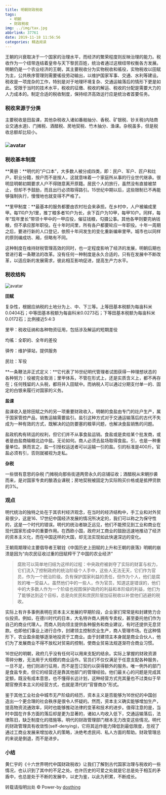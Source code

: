 ```yaml
---
title: 明朝财政税收
tags:
  - 明朝
  - 财政税收
img: ../img/tax.jpg
abbrlink: 37761
date: 2019-11-18 11:56:56
categories: 精选阅读
---
```


王朝的兴衰取决于一个国家的治理水平，而经济的繁荣程度则反映治理的能力。税收作为一个纽带连结着皇帝与天下黎民百姓，统治者通过这根纽带权衡各方发展。明朝仍是一个农业经济的王朝，其主要税收分为实物税收和徭役，实物税收以田赋为主，公共秩序管理则需要徭役劳动输出，以维护国家军事、交通、水利等建设。税收是一项庞杂的工作，特别是对于地理环境复杂、交通运输落后的情形下更是如此。受限于当时的技术水平，税收的征缴、税收的解运、税收的分配是需要大力的人力成本的。制定合适的税收制度，保持经济高效运行应是统治者首要任务。

### 税收来源于分类

主要税收是田盐课，其他杂税收入诸如番舶抽分、香税、矿银税、钞关税(内陆商业交通水道)、门摊税、酒醋税、房地契税、竹木抽分、渔课。杂税虽多，但是税收总额却比较小。

### ![avatar](/img/1573923321207.png)

### 税收基本制度

**黄册：**明代的“户口本”，大多数人被分成四类，即：民户、军户、匠户和灶户。职业分籍，按户而不是按人，这就意味着一个家庭所从事的行业世代继承。很明显明朝初期要求人户不得随意离开原籍。居民个人的旅行，虽然没有直接被禁止，但却不予鼓励，而且出行必须取得路引。15世纪中期以后，这些限制已不再能够强制执行，慢慢地也就变得不严格了。

**里甲制度：**最基本的服务都要由农村社会来承担。在乡村中，人户被编成里甲。每110户为1里，推丁粮多者10户为长，余下百户为10甲，每甲10户。同样，每年“现年里长”带领十甲中的一甲应役，催征钱粮，勾摄公事。其他各甲则要完纳钱粮，但不承应那年职役。在十年时间里，所有各户都要轮应一年职役。十年一周期之后，要进行新的人口登记，依照十年间发生的变化重新编审里甲。城市也以同样的原则编成坊、厢，但略有不同。

这种制度在维持财税管理高效的同时，也一定程度影响了经济的发展，明朝后期也曾进行着一条鞭法的改革。没有任何一种制度是永久合适的，只有在发展中不断改革，以适应新的发展需求，彼此相互影响促进，提高生产力水平。

### 税收结构

![avatar](/img/1573562213598.png)

**田赋**

复杂性，根据应纳税的土地分为上、中、下三等。上等田基本税额为每亩科米0.0404石；中等田基本税额为每亩科米0.0273石；下等田基本税额为每亩科米0.0172石；比例接近5:4:3

里甲：税收征纳和各种物资征用，包括涉及解运的短期差役

均徭：全职的、全年的差役

驿传：维护驿站，提供服务

民壮：军役

**一条鞭法非正式定义：**它代表了16世纪明代管理者试图获得一种理想状态的各种努力：役被完全取消；里甲体系，不管在形式上，还是实质含义上，都不再存在；任何残留的人头税，都将并入田赋中。而纳税人可以通过分期支付单一的、固定的白银来履行对国家的义务。

**盐课**

盐课收入是除田赋之外的另一项重要财政收入，明朝的食盐由专门的灶户生产，属于国家管控产品，销售运输需要盐引。盐引这种方式对于交通运输落后的古代不失成为一种有效的方式，既解决的边防要塞的粮草问题，也解决食盐销售的问题。

盐政机构有转运的权利，但它们并不从事食盐运销。食盐或是卖给某个批发商，或者是由盐商输粮北边中盐。无论如何。商人必须去盐场取得食盐。引，也是一种重量单位。换而言之，盐一引授权运送者可以运输一引的盐。引的标准是400斤。官盐必须有引，否则就被视为走私。

**杂税**

一些很有意思的杂税 门摊税向那些街道两旁永久的店铺征收；酒醋税从宋朝抄袭而来，是对国家专卖的酿酒业课税；房地契税被固定为实际购买价格或是抵押贷款的3%。

### 观点

明代统治的独特之处在于其农村经济观念，在当时的经济结构中，手工业和对外贸易很少，这是16、17世纪中国经济发展的情况所决定的，我们可以称之为保守性的，这是一个时代的错误。明代的统治者缺乏远见，他们不能预见到工业和商业在现代国家形成中的重要作用。在西欧小国，政府对工商业的鼓励迅速地推动了经济的资本主义化，而在中国这样的大国，却无法实现如此快速深远的变化。

王朝周期理论主要倡导者王毓铨《中国历史上田赋的上升和王朝的衰落》明朝的崩溃是因为“向农民征收过重的田赋榨干了中国的农业经济”

> 腐败可以简单地归结为这样的过程：中央政府被剥夺了实际的财富与权力，它们流入了控制政府的统治阶级个人手中，这些人无法无天，它们作为官员，作为一个统治阶级。负有保护国家利益的责任，但作为个人，他们是腐败的唯一受益人。虽然他们中的一些人，作为官员，知道这是错误的，他们中的大多数人作为一个阶级也视图保护政府的利益和本阶级的利益，他们为了能够达到这个目标，总是向贫民和庶民阶层加征税收以补尝他们逃避的税收。

实际上有许多事例表明在资本主义发展的早期阶段，企业家们常常是和封建势力合伙投资。例如，在德川时代的日本，大名特许商人拥有专卖权，甚至委托他们作为自己的商业代理人。而商人则向领主提供各种服务和商业建议，有时还提供无息贷款。也即他们事业上进行合作，封建领主控制农业生产，商人管理市场。在这种情形下，农业盈余能够逐渐地投资于工商业。由于封建领主本身就是商业合伙人，他们为了发展商业不得不放松对贸易的控制，使商业贸易法规逐渐符合商业习惯。

16世纪的明朝，政府几乎没有任何可以用来支配的结余。实际上掌握的财政资源零碎分散，无法用于大规模的商业运作。官员们不仅仅满足于任意支配各种服务，一旦不足，他们则进行征用，而不是签订契约以获得额外的服务。唯一例外的部门是食盐专卖，但它的经营还是靠其他部门的管理经验。他们最关心的问题是完成其定额，既没有成本意思，也不懂得长远计划，这种经营方式充其量也不过类似于早期官僚资本主义的经营方式，也就是清代的“官督商办”形式。

鉴于其他工业社会中城市无产阶级的经历，资本主义是否能够为16世纪的中国创造出一个更合理的社会秩序是很令人怀疑的。然而，资本主义确实能够增加生产，提高物资流通效率，同时也能够推动法律的变革和技术的进步。值得注意的是，当时中国在许多方面的落后却是更为显著的，诸如人均收入低下，交通运输落后，法律陈旧，缺乏制度化的措施等。明代的财政管理部门根本无力改变这些情况。明代的财政管理具有收敛性(self-denying)，它将其运作能力降低到最低限度，忽视了通过工商业发展来增加收入的策略，决绝考虑民间、私人方面的帮助。财政管理总的来说是倒退，而不是进步。

### 小结

黄仁宇的《十六世界明代中国财政税收》让我们了解到古代国家治理与税收的一些情况，也认识到了其中的不足之处。也许历史的可爱之处就是它总是处于相互的矛盾中，也总是处于不断的发展中，以史为鉴，以此为积累，不断成长。

转载请指明出处 © Power-by [dosthing](http://www.dosthing.cn/)
